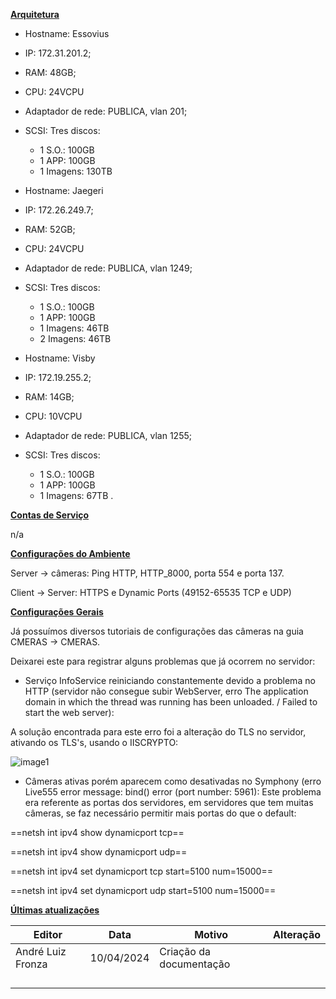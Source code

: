 **<u>Arquitetura</u>**
- Hostname: Essovius
- IP: 172.31.201.2;
- RAM: 48GB;
- CPU: 24VCPU
- Adaptador de rede: PUBLICA, vlan 201;
- SCSI: Tres discos:
  - 1 S.O.: 100GB
  - 1 APP: 100GB
  - 1 Imagens: 130TB

- Hostname: Jaegeri
- IP: 172.26.249.7;
- RAM: 52GB;
- CPU: 24VCPU
- Adaptador de rede: PUBLICA, vlan 1249;
- SCSI: Tres discos:
  - 1 S.O.: 100GB
  - 1 APP: 100GB
  - 1 Imagens: 46TB
  - 2 Imagens: 46TB

- Hostname: Visby
- IP: 172.19.255.2;
- RAM: 14GB;
- CPU: 10VCPU
- Adaptador de rede: PUBLICA, vlan 1255;
- SCSI: Tres discos:
  - 1 S.O.: 100GB
  - 1 APP: 100GB
  - 1 Imagens: 67TB
.

**<u>Contas de Serviço</u>**

n/a

**<u>Configurações do Ambiente</u>**

Server -\> câmeras: Ping HTTP, HTTP_8000, porta 554 e porta 137.

Client -\> Server: HTTPS e Dynamic Ports (49152-65535 TCP e UDP)

**<u>Configurações Gerais</u>**

Já possuímos diversos tutoriais de configurações das câmeras na guia CMERAS -\> CMERAS.

Deixarei este para registrar alguns problemas que já ocorrem no servidor:

- Serviço InfoService reiniciando constantemente devido a problema no HTTP (servidor não consegue subir WebServer, erro The application domain in which the thread was running has been unloaded. / Failed to start the web server):

A solução encontrada para este erro foi a alteração do TLS no servidor, ativando os TLS's, usando o IISCRYPTO:

![image1](../../../../_resources/image1-23.png)

- Câmeras ativas porém aparecem como desativadas no Symphony (erro Live555 error message: bind() error (port number: 5961):
Este problema era referente as portas dos servidores, em servidores que tem muitas câmeras, se faz necessário permitir mais portas do que o default:

==netsh int ipv4 show dynamicport tcp==

==netsh int ipv4 show dynamicport udp==

==netsh int ipv4 set dynamicport tcp start=5100 num=15000==

==netsh int ipv4 set dynamicport udp start=5100 num=15000==

**<u>Últimas atualizações</u>**  

| Editor            | Data       | Motivo                  | Alteração |
|-------------------|------------|-------------------------|-----------|
| André Luiz Fronza | 10/04/2024 | Criação da documentação |          |
|                  |           |                        |           |
|                   |            |                         |           |
|                   |            |                         |           |
|                   |            |                         |           |

